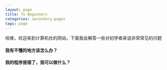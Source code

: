 ```yaml
---
layout: page
title: To Beginners
categories: secondary-pages
tags: page
---
```


哈喽，欢迎来到计算机社的网站，下面我会解答一些对初学者来说非常常见的问题

<div class="simple-card" onClick="window.location.href='{{ site.baseurl }}/2021/02/01/How-to-ask-Questions.html'">
<h4>我有不懂的地方该怎么办？</h4>
</div>

<div class="simple-card" onClic="window.location.href='{{ site.baseurl }}/2021/02/01/How-to-read-Exception.html">
<h4>我的程序报错了，我可以做什么？</h4>
</div>

